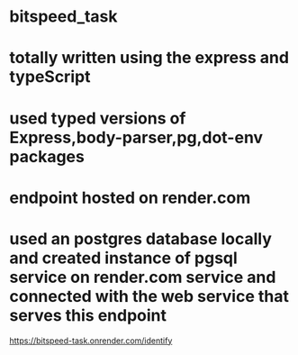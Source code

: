 # bitspeed_task


# totally written using the express and typeScript
# used typed versions of Express,body-parser,pg,dot-env packages 
# endpoint hosted on render.com
# used an postgres database locally and created instance of pgsql service on render.com service and connected with the web service  that serves this endpoint

 https://bitspeed-task.onrender.com/identify
